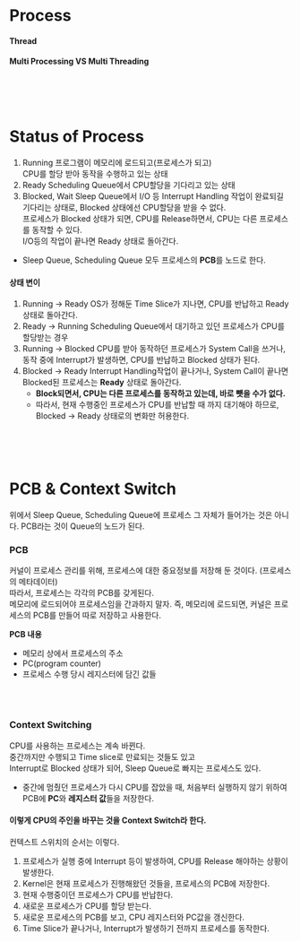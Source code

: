 # Process

#### Thread

#### Multi Processing VS Multi Threading

<br>
<br>
<br>

# Status of Process

1. Running
   프로그램이 메모리에 로드되고(프로세스가 되고)<br>
   CPU를 할당 받아 동작을 수행하고 있는 상태
2. Ready
   Scheduling Queue에서 CPU할당을 기다리고 있는 상태
3. Blocked, Wait
   Sleep Queue에서 I/O 등 Interrupt Handling 작업이 완료되길 기다리는 상태로, Blocked 상태에선 CPU할당을 받을 수 없다. <br> 프로세스가 Blocked 상태가 되면, CPU를 Release하면서, CPU는 다른 프로세스를 동작할 수 있다.<br>
   I/O등의 작업이 끝나면 Ready 상태로 돌아간다.

- Sleep Queue, Scheduling Queue 모두 프로세스의 **PCB**를 노드로 한다.
  <br>

#### 상태 변이

1. Running -> Ready
   OS가 정해둔 Time Slice가 지나면, CPU를 반납하고 Ready 상태로 돌아간다.
2. Ready -> Running
   Scheduling Queue에서 대기하고 있던 프로세스가 CPU를 할당받는 경우
3. Running -> Blocked
   CPU를 받아 동작하던 프로세스가 System Call을 쓰거나, 동작 중에 Interrupt가 발생하면, CPU를 반납하고 Blocked 상태가 된다.
4. Blocked -> Ready
   Interrupt Handling작업이 끝나거나, System Call이 끝나면 Blocked된 프로세스는 **Ready** 상태로 돌아간다.
   - **Block되면서, CPU는 다른 프로세스를 동작하고 있는데, 바로 뺏을 수가 없다.**
   - 따라서, 현재 수행중인 프로세스가 CPU를 반납할 때 까지 대기해야 하므로, Blocked -> Ready 상태로의 변화만 허용한다.

<br>
<br>
<br>

# PCB & Context Switch

위에서 Sleep Queue, Scheduling Queue에 프로세스 그 자체가 들어가는 것은 아니다. PCB라는 것이 Queue의 노드가 된다.

### PCB

커널이 프로세스 관리를 위해, 프로세스에 대한 중요정보를 저장해 둔 것이다. (프로세스의 메타데이터) <br>
따라서, 프로세스는 각각의 PCB를 갖게된다.<br>
메모리에 로드되어야 프로세스임을 간과하지 말자. 즉, 메모리에 로드되면, 커널은 프로세스의 PCB를 만들어 따로 저장하고 사용한다.
<br>

**PCB 내용**

- 메모리 상에서 프로세스의 주소
- PC(program counter)
- 프로세스 수행 당시 레지스터에 담긴 값들

<br>
<br>

### Context Switching

CPU를 사용하는 프로세스는 계속 바뀐다.<br>
중간까지만 수행되고 Time slice로 만료되는 것들도 있고<br>
Interrupt로 Blocked 상태가 되어, Sleep Queue로 빠지는 프로세스도 있다.<br>

- 중간에 멈췄던 프로세스가 다시 CPU를 잡았을 때, 처음부터 실행하지 않기 위하여 PCB에 **PC**와 **레지스터 값**들을 저장한다.

#### 이렇게 CPU의 주인을 바꾸는 것을 Context Switch라 한다.

컨텍스트 스위치의 순서는 이렇다.

1. 프로세스가 실행 중에 Interrupt 등이 발생하여, CPU를 Release 해야하는 상황이 발생한다.
2. Kernel은 현재 프로세스가 진행해왔던 것들을, 프로세스의 PCB에 저장한다.
3. 현재 수행중이던 프로세스가 CPU를 반납한다.
4. 새로운 프로세스가 CPU를 할당 받는다.
5. 새로운 프로세스의 PCB를 보고, CPU 레지스터와 PC값을 갱신한다.
6. Time Slice가 끝나거나, Interrupt가 발생하기 전까지 프로세스를 동작한다.
